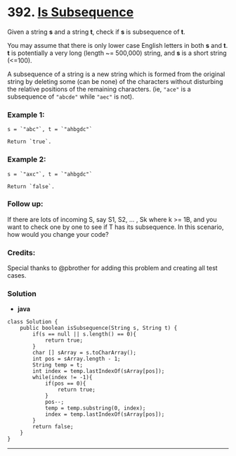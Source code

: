# 392. [Is Subsequence](https://leetcode.com/problems/is-subsequence/description/)

Given a string **s** and a string **t**, check if **s** is subsequence of **t**.

You may assume that there is only lower case English letters in both **s** and **t**. **t** is potentially a very long (length ~= 500,000) string, and **s** is a short string (<=100).

A subsequence of a string is a new string which is formed from the original string by deleting some (can be none) of the characters without disturbing the relative positions of the remaining characters. (ie, `"ace"` is a subsequence of `"abcde"` while  `"aec"` is not). 

### Example 1:
    s = `"abc"`, t = `"ahbgdc"`

    Return `true`.

### Example 2:
    s = `"axc"`, t = `"ahbgdc"`

    Return `false`.

### Follow up:
If there are lots of incoming S, say S1, S2, ... , Sk where k >= 1B, and you want to check one by one to see if T has its subsequence. In this scenario, how would you change your code?

###  Credits:
Special thanks to @pbrother for adding this problem and creating all test cases.

### Solution
* **java**
```
class Solution {
    public boolean isSubsequence(String s, String t) {
        if(s == null || s.length() == 0){
            return true;
        }
        char [] sArray = s.toCharArray();
        int pos = sArray.length - 1;
        String temp = t;
        int index = temp.lastIndexOf(sArray[pos]);
        while(index != -1){
            if(pos == 0){
                return true;
            }
            pos--;
            temp = temp.substring(0, index);
            index = temp.lastIndexOf(sArray[pos]);
        }
        return false;
    }
}
```
*****

